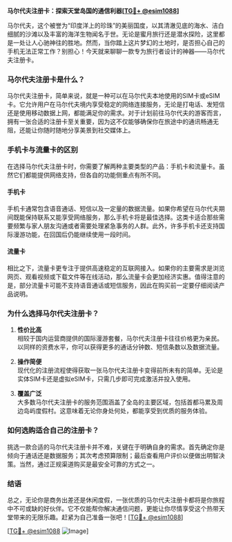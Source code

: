 **马尔代夫注册卡：探索天堂岛国的通信利器[[TG💪+ @esim1088](https://t.me/s/esim1088)]**

马尔代夫，这个被誉为“印度洋上的珍珠”的美丽国度，以其清澈见底的海水、洁白细腻的沙滩以及丰富的海洋生物闻名于世。无论是蜜月旅行还是潜水探险，这里都是一处让人心驰神往的胜地。然而，当你踏上这片梦幻的土地时，是否担心自己的手机无法正常工作？别担心！今天就来聊聊一款专为旅行者设计的神器——马尔代夫注册卡。

### 马尔代夫注册卡是什么？

马尔代夫注册卡，简单来说，就是一种可以在马尔代夫本地使用的SIM卡或eSIM卡。它允许用户在马尔代夫境内享受稳定的网络连接服务，无论是打电话、发短信还是使用移动数据上网，都能满足你的需求。对于计划前往马尔代夫的游客而言，拥有一张合适的注册卡至关重要，因为这不仅能够确保你在旅途中的通讯畅通无阻，还能让你随时随地分享美景到社交媒体上。

### 手机卡与流量卡的区别

在选择马尔代夫注册卡时，你需要了解两种主要类型的产品：手机卡和流量卡。虽然它们都能提供网络支持，但各自的功能侧重点有所不同。

#### 手机卡
手机卡通常包含语音通话、短信以及一定量的数据流量。如果你希望在马尔代夫期间既能保持联系又能享受网络服务，那么手机卡将是最佳选择。这类卡适合那些需要频繁与家人朋友沟通或者需要处理紧急事务的人群。此外，许多手机卡还支持国际漫游功能，在回国后仍能继续使用一段时间。

#### 流量卡
相比之下，流量卡更专注于提供高速稳定的互联网接入。如果你的主要需求是浏览网页、观看视频或下载文件等在线活动，那么流量卡会更加经济实惠。值得注意的是，部分流量卡可能不支持语音通话或短信服务，因此在购买前一定要仔细阅读产品说明。

### 为什么选择马尔代夫注册卡？

1. **性价比高**  
   相较于国内运营商提供的国际漫游套餐，马尔代夫注册卡往往价格更为亲民。以同样的资费水平，你可以获得更多的通话分钟数、短信条数以及数据流量。

2. **操作简便**  
   现代化的注册流程使得获取一张马尔代夫注册卡变得前所未有的简单。无论是实体SIM卡还是虚拟eSIM卡，只需几步即可完成激活并投入使用。

3. **覆盖广泛**  
   大多数马尔代夫注册卡的服务范围涵盖了全岛的主要区域，包括首都马累及周边岛屿度假村。这意味着无论你身处何处，都能享受到优质的服务体验。

### 如何选购适合自己的注册卡？

挑选一款合适的马尔代夫注册卡并不难，关键在于明确自身的需求。首先确定你是倾向于通话还是数据服务；其次考虑预算限制；最后查看用户评价以便做出明智决策。当然，通过正规渠道购买是最安全可靠的方式之一。

### 结语

总之，无论你是商务出差还是休闲度假，一张优质的马尔代夫注册卡都将是你旅程中不可或缺的好伙伴。它不仅能帮你解决通信问题，更能让你尽情享受这个热带天堂带来的无限乐趣。赶紧为自己准备一张吧！[[TG💪+ @esim1088](https://t.me/s/esim1088)]

[[TG💪+ @esim1088](https://t.me/s/esim1088) ![Image](https://i.postimg.cc/4NQfJmqS/Snipaste-2025-05-13-00-14-12.png)]